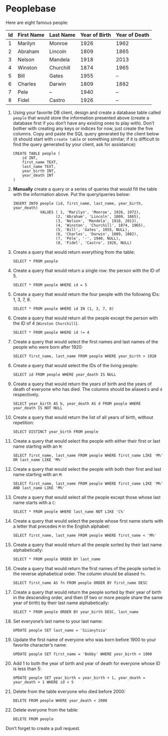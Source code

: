 # Peoplebase

Here are eight famous people: 

| Id | First Name | Last Name | Year of Birth | Year of Death |
|----|------------|-----------|---------------|---------------|
| 1  | Marilyn    | Monroe    | 1926          | 1962          |
| 2  | Abraham    | Lincoln   | 1809          | 1865          |
| 3  | Nelson     | Mandela   | 1918          | 2013          |
| 4  | Winston    | Churchill | 1874          | 1965          |
| 5  | Bill       | Gates     | 1955          | –             |
| 6  | Charles    | Darwin    | 1809          | 1882          |
| 7  | Pele       | –         | 1940          | –             |
| 8  | Fidel      | Castro    | 1926          | –             |

1. Using your favorite DB client, design and create a database table called `people` that would store the information presented above (create a database first if you don’t have any existing ones to play with). Don’t bother with creating any keys or indices for now, just create the five columns. Copy and paste the SQL query generated by the client below (it should start with `create table` or something similar; if it is difficult to find the query generated by your client, ask for assistance):

    ```postgresql
    CREATE TABLE people (
        id INT,
        first_name TEXT,
        last_name TEXT,
        year_birth INT,
        year_death INT
    )
    ```

2. **Manually** create a query or a series of queries that would fill the table with the information above. Put the query/queries below:

    ```postgresql
    INSERT INTO people (id, first_name, last_name, year_birth, year_death)
                VALUES ( 1, 'Marilyn', 'Monroe', 1926, 1972),
                       (2, 'Abraham', 'Lincoln', 1809, 1865),
                       (3, 'Nelson', 'Mandela', 1918, 2013),
                       (4, 'Winston', 'Churchill', 1874, 1965),
                       (5, 'Bill', 'Gates', 1955, NULL),
                       (6, 'Charles', 'Darwin', 1809, 1882),
                       (7, 'Pele', '-', 1940, NULL),
                       (8, 'Fidel', 'Castro', 1926, NULL)
    ```

3. Create a query that would return everything from the table:

    ```postgresql
    SELECT * FROM people
    ```
    
4. Create a query that would return a single row: the person with the ID of 5.

    ```postgresql
    SELECT * FROM people WHERE id = 5
    ```

5. Create a query that would return the four people with the following IDs: 1, 3, 7, 8.

    ```postgresql
   SELECT * FROM people WHERE id IN (1, 3, 7, 8)
    ```

6. Create a query that would return all the people except the person with the ID of 4 (`Winston Churchill`).

    ```postgresql
    SELECT * FROM people WHERE id != 4
    ```

7. Create a query that would select the first names and last names of the people who were born after 1920:

    ```postgresql
    SELECT first_name, last_name FROM people WHERE year_birth > 1920
    ```
    
8. Create a query that would select the IDs of the living people:

    ```postgresql
    SELECT id FROM people WHERE year_death IS NULL
    ```
    
9. Create a query that would return the years of birth and the years of death of everyone who has died. The columns should be aliased `b` and `d` respectively.

    ```postgresql
    SELECT year_birth AS b, year_death AS d FROM people WHERE year_death IS NOT NULL
    ```
    
10. Create a query that would return the list of all years of birth, without repetition:

    ```postgresql
    SELECT DISTINCT year_birth FROM people
    ```

11. Create a query that would select the people with either their first or last name starting with an `M`:

    ```postgresql
    SELECT first_name, last_name FROM people WHERE first_name LIKE 'M%' OR last_name LIKE 'M%'
    ```

12. Create a query that would select the people with both their first and last name starting with an `M`:

    ```postgresql
    SELECT first_name, last_name FROM people WHERE first_name LIKE 'M%' AND last_name LIKE 'M%'
    ```
    
13. Create a query that would select all the people except those whose last name starts with a `C`:

    ```postgresql
    SELECT * FROM people WHERE last_name NOT LIKE 'C%'
    ```
    
14. Create a query that would select the people whose first name starts with a letter that precedes `M` in the English alphabet:

    ```postgresql
    SELECT first_name, last_name FROM people WHERE first_name < 'M%'
    ```
    
15. Create a query that would return all the people sorted by their last name alphabetically:

    ```postgresql
    SELECT * FROM people ORDER BY last_name
    ```

16. Create a query that would return the first names of the people sorted in the reverse alphabetical order. The column should be aliased `fn`.

    ```postgresql
    SELECT first_name AS fn FROM people ORDER BY first_name DESC 
    ```

17. Create a query that would return the people sorted by their year of birth in the descending order, and then (if two or more people share the same year of birth) by their last name alphabetically:

    ```postgresql
    SELECT * FROM people ORDER BY year_birth DESC, last_name
    ```
    
18. Set everyone’s last name to your last name:

    ```postgresql
    UPDATE people SET last_name = 'Siianytsia'
    ```
    
19. Update the first name of everyone who was born before 1900 to your favorite character’s name:

    ```postgresql
    UPDATE people SET first_name = 'Bobby' WHERE year_birth < 1900
    ```
    
20. Add 1 to both the year of birth and year of death for everyone whose ID is less than 5:

    ```postgresql
    UPDATE people SET year_birth = year_birth + 1, year_death = year_death + 1 WHERE id < 5
    ```

21. Delete from the table everyone who died before 2000:

    ```postgresql
    DELETE FROM people WHERE year_death < 2000
    ```

22. Delete everyone from the table:

    ```postgresql
    DELETE FROM people
    ```
    
Don’t forget to create a pull request.
